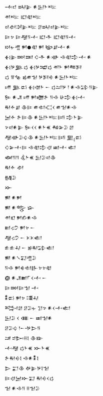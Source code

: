 <div class='block'>
<div class='line'>𒁄𒃰 𒊻𒉌 𒀭𒌨𒈨𒌈</div>
<div class='line'>𒉣𒌈 𒊬𒊏𒌈</div>
<div class='line'>𒁀𒀠𒋫𒉌𒌈 𒆪𒊻𒁀𒉌𒌈</div>
<div class='line'>𒄿𒆳 𒄿𒆷𒀀𒋾 𒊬𒋥 𒊬𒊏𒀀𒋾</div>
<div class='line'>𒊭𒉡𒆑 𒂍𒊹𒊏 𒂍 𒆧𒋗𒋾 𒀭</div>
<div class='line'>𒈬𒉌𒇷𒌅 𒄭𒋥 𒀭𒀝 𒈾𒊏𒄠𒋾 𒀭</div>
<div class='line'>𒈬𒃻𒆥𒌓 𒈬𒃻𒉋𒌓 𒉣𒈨 𒂍𒍣𒁕</div>
<div class='line'>𒌓 𒐊𒆚 𒌗𒌑𒈠 𒃻𒁕𒄴 𒀭𒌨𒈨𒌈</div>
<div class='line'>𒋬 𒆥𒆗 𒈬𒌝𒈨 𒀸 𒌓𒁺𒃻 𒁹 𒀭𒈾𒁉𒀀𒉌</div>
<div class='line'>𒌉 𒀭𒂗 𒋬 𒂍𒁾𒉿 𒀀𒈾 𒄩𒄠𒈬𒋾</div>
<div class='line'>𒊑𒅆𒋗 𒆠𒄿 𒌑𒊕𒄣𒌋 𒌑𒈠𒀭𒈾</div>
<div class='line'>𒅁𒅆 𒉿𒄿𒆠 𒀭𒌨𒈨𒌈𒅀 𒄠𒈨𒉌</div>
<div class='line'>𒆳𒁀𒀭𒉌 𒌉𒌋𒌋 𒀭𒈨𒌍 𒄀𒅕𒊒 𒇻</div>
<div class='line'>𒆷𒀝𒊒𒌒𒆠 𒀭𒌨𒈨𒌈𒅀 𒅅𒆗</div>
<div class='line'>𒄭𒅕𒋾𒄿 𒈾𒊏𒄠𒋼 𒀜𒋾 𒅗</div>
<div class='line'>𒅻𒀀𒀀 𒆬𒈨𒌍 𒌨𒊒𒁀𒆠</div>
<div class='line'>𒊑𒅆 𒀠</div>
<div class='line'>𒉆𒊒</div>
<div class='line'>𒁍</div>
<div class='line'>𒆍 𒀭𒂍</div>
<div class='line'>𒆍 𒀭𒈜 𒇽</div>
<div class='line'>𒉣𒇬 𒂍𒁓𒀭𒈾</div>
<div class='line'>𒆦𒈤 𒂍𒆳 𒀸</div>
<div class='line'>𒆷𒈤 𒀸 𒉽𒉽𒅗</div>
<div class='line'>𒉺𒉺𒄷 𒀸 𒂊𒊑𒁉𒅗</div>
<div class='line'>𒆍 𒀭𒃵𒍑𒆑𒊒</div>
<div class='line'>𒀀𒈾 𒂍𒄯𒊕𒃲𒆳𒆳𒊏</div>
<div class='line'>𒁈 𒀭𒂗𒆤𒇲𒌋𒋾 𒀸</div>
<div class='line'>𒄿𒇷𒄿𒈠 𒋾</div>
<div class='line'>𒀮𒆗 𒂍𒆳 𒃮𒄷</div>
<div class='line'>𒅋𒇻 𒆪𒊒𒉡 𒋛𒆳 𒀭𒌋𒋾𒅗</div>
<div class='line'>𒌨𒊒 𒌋 𒈪 𒀸 𒀜𒈠𒀭</div>
<div class='line'>𒆪𒊒𒌒 𒁹𒀸𒋩𒆕𒀀</div>
<div class='line'>𒁼 𒄑𒄖𒍝𒋙 𒆠𒅔</div>
<div class='line'>𒋾𒆷 𒌓𒈨𒌍 𒁍𒈨𒌍</div>
<div class='line'>𒉿𒊑𒀪𒋙 𒈾𒀭𒀮𒋙</div>
<div class='line'>𒆕 𒂷𒆠 𒉻𒉌𒃻𒋙𒈠</div>
<div class='line'>𒄿𒋼𒅁𒁍𒍑 𒊑𒀪𒌋𒌓</div>
<div class='line'>𒈠 𒀭𒈾𒀀 𒍝𒈠𒊒</div>
</div>